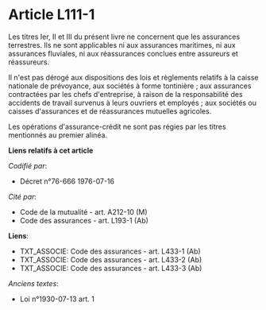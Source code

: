 # Article L111-1

Les titres Ier, II et III du présent livre ne concernent que les assurances terrestres. Ils ne sont applicables ni aux
assurances maritimes, ni aux assurances fluviales, ni aux réassurances conclues entre assureurs et réassureurs.

Il n'est pas dérogé aux dispositions des lois et règlements relatifs à la caisse nationale de prévoyance, aux sociétés à
forme tontinière ; aux assurances contractées par les chefs d'entreprise, à raison de la responsabilité des accidents de
travail survenus à leurs ouvriers et employés ; aux sociétés ou caisses d'assurances et de réassurances mutuelles agricoles.

Les opérations d'assurance-crédit ne sont pas régies par les titres mentionnés au premier alinéa.

**Liens relatifs à cet article**

_Codifié par_:

  - Décret n°76-666 1976-07-16

_Cité par_:

  - Code de la mutualité - art. A212-10 (M)
  - Code des assurances - art. L193-1 (Ab)

**Liens**:

  - TXT_ASSOCIE: Code des assurances - art. L433-1 (Ab)
  - TXT_ASSOCIE: Code des assurances - art. L433-2 (Ab)
  - TXT_ASSOCIE: Code des assurances - art. L433-3 (Ab)

_Anciens textes_:

  - Loi n°1930-07-13 art. 1

